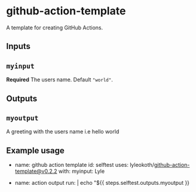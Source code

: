 # github-action-template
A template for creating GitHub Actions.

## Inputs

## `myinput`

**Required** The users name. Default `"world"`.

## Outputs

## `myoutput`

A greeting with the users name i.e hello world

## Example usage

- name: github action template
  id: selftest
  uses: lyleokoth/github-action-template@v0.2.2
  with:
    myinput: Lyle

- name: action output
  run: |
    echo "${{ steps.selftest.outputs.myoutput }}
